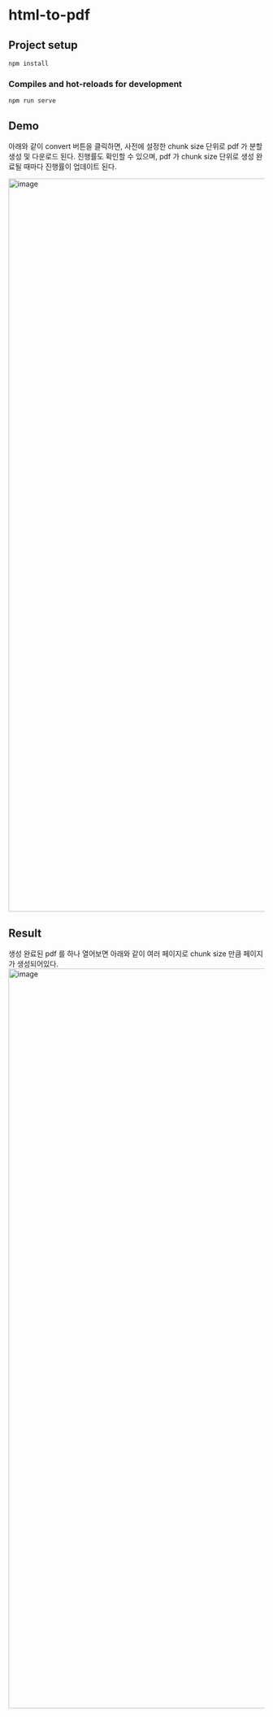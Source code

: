 # html-to-pdf

## Project setup
```
npm install
```

### Compiles and hot-reloads for development
```
npm run serve
```

## Demo
아래와 같이 convert 버튼을 클릭하면, 사전에 설정한 chunk size 단위로 pdf 가 분할 생성 및 다운로드 된다.
진행률도 확인할 수 있으며, pdf 가 chunk size 단위로 생성 완료될 때마다 진행률이 업데이트 된다.

<img width="1443" alt="image" src="https://user-images.githubusercontent.com/67363545/236681871-9fe81ee0-0575-4189-9c97-8fb7babb4881.png">

## Result
생성 완료된 pdf 를 하나 열어보면 아래와 같이 여러 페이지로 chunk size 만큼 페이지가 생성되어있다.
<img width="1456" alt="image" src="https://user-images.githubusercontent.com/67363545/236682155-ae470150-239e-4c82-81d1-557e1884a03c.png">
